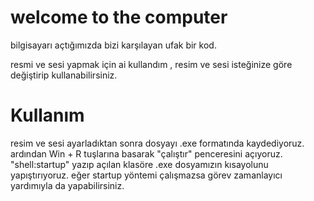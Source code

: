 # welcome to the computer
bilgisayarı açtığımızda bizi karşılayan ufak bir kod.

resmi ve sesi yapmak için ai kullandım , resim ve sesi isteğinize göre değiştirip kullanabilirsiniz.

# Kullanım
resim ve sesi ayarladıktan sonra dosyayı .exe formatında kaydediyoruz.
ardından Win + R tuşlarına basarak "çalıştır" penceresini açıyoruz.
"shell:startup" yazıp açılan klasöre .exe dosyamızın kısayolunu yapıştırıyoruz.
eğer startup yöntemi çalışmazsa görev zamanlayıcı yardımıyla da yapabilirsiniz.
